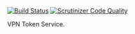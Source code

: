 [![Build Status](https://travis-ci.org/eduvpn/vpn-token-service.svg)](https://travis-ci.org/eduvpn/vpn-token-service)
[![Scrutinizer Code Quality](https://scrutinizer-ci.com/g/eduvpn/vpn-token-service/badges/quality-score.png?b=master)](https://scrutinizer-ci.com/g/eduvpn/vpn-token-service/?branch=master)

VPN Token Service.
